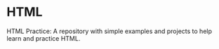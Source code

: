 # HTML
HTML Practice: A repository with simple examples and projects to help learn and practice HTML.
